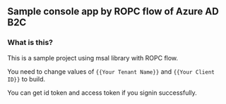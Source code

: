 ## Sample console app by ROPC flow of Azure AD B2C
### What is this?

This is a sample project using msal library with ROPC flow.

You need to change values of `{{Your Tenant Name}}` and `{{Your Client ID}}` to build.

You can get id token and access token if you signin successfully.
